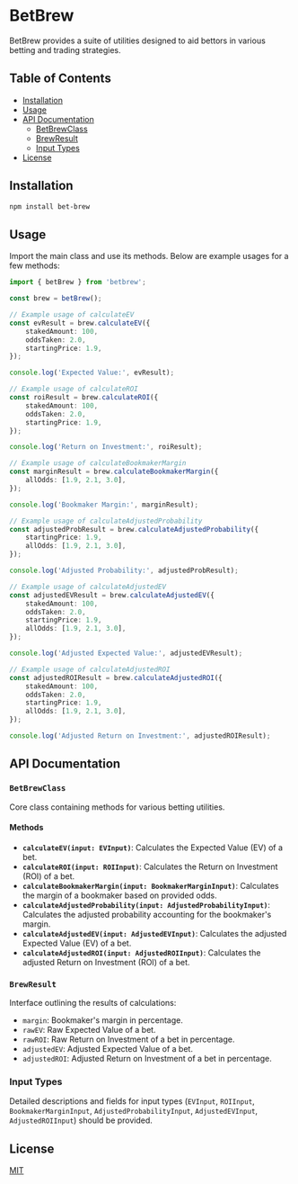 # BetBrew

BetBrew provides a suite of utilities designed to aid bettors in various betting and trading strategies.

## Table of Contents

-   [Installation](#installation)
-   [Usage](#usage)
-   [API Documentation](#api-documentation)
    -   [BetBrewClass](#betbrewclass)
    -   [BrewResult](#brewresult)
    -   [Input Types](#input-types)
-   [License](#license)

## Installation

```bash
npm install bet-brew
```

## Usage

Import the main class and use its methods. Below are example usages for a few methods:

```typescript
import { betBrew } from 'betbrew';

const brew = betBrew();

// Example usage of calculateEV
const evResult = brew.calculateEV({
    stakedAmount: 100,
    oddsTaken: 2.0,
    startingPrice: 1.9,
});

console.log('Expected Value:', evResult);

// Example usage of calculateROI
const roiResult = brew.calculateROI({
    stakedAmount: 100,
    oddsTaken: 2.0,
    startingPrice: 1.9,
});

console.log('Return on Investment:', roiResult);

// Example usage of calculateBookmakerMargin
const marginResult = brew.calculateBookmakerMargin({
    allOdds: [1.9, 2.1, 3.0],
});

console.log('Bookmaker Margin:', marginResult);

// Example usage of calculateAdjustedProbability
const adjustedProbResult = brew.calculateAdjustedProbability({
    startingPrice: 1.9,
    allOdds: [1.9, 2.1, 3.0],
});

console.log('Adjusted Probability:', adjustedProbResult);

// Example usage of calculateAdjustedEV
const adjustedEVResult = brew.calculateAdjustedEV({
    stakedAmount: 100,
    oddsTaken: 2.0,
    startingPrice: 1.9,
    allOdds: [1.9, 2.1, 3.0],
});

console.log('Adjusted Expected Value:', adjustedEVResult);

// Example usage of calculateAdjustedROI
const adjustedROIResult = brew.calculateAdjustedROI({
    stakedAmount: 100,
    oddsTaken: 2.0,
    startingPrice: 1.9,
    allOdds: [1.9, 2.1, 3.0],
});

console.log('Adjusted Return on Investment:', adjustedROIResult);
```

## API Documentation

### `BetBrewClass`

Core class containing methods for various betting utilities.

#### Methods

-   **`calculateEV(input: EVInput)`**: Calculates the Expected Value (EV) of a bet.
-   **`calculateROI(input: ROIInput)`**: Calculates the Return on Investment (ROI) of a bet.
-   **`calculateBookmakerMargin(input: BookmakerMarginInput)`**: Calculates the margin of a bookmaker based on provided odds.
-   **`calculateAdjustedProbability(input: AdjustedProbabilityInput)`**: Calculates the adjusted probability accounting for the bookmaker's margin.
-   **`calculateAdjustedEV(input: AdjustedEVInput)`**: Calculates the adjusted Expected Value (EV) of a bet.
-   **`calculateAdjustedROI(input: AdjustedROIInput)`**: Calculates the adjusted Return on Investment (ROI) of a bet.

### `BrewResult`

Interface outlining the results of calculations:

-   `margin`: Bookmaker's margin in percentage.
-   `rawEV`: Raw Expected Value of a bet.
-   `rawROI`: Raw Return on Investment of a bet in percentage.
-   `adjustedEV`: Adjusted Expected Value of a bet.
-   `adjustedROI`: Adjusted Return on Investment of a bet in percentage.

### Input Types

Detailed descriptions and fields for input types (`EVInput`, `ROIInput`, `BookmakerMarginInput`, `AdjustedProbabilityInput`, `AdjustedEVInput`, `AdjustedROIInput`) should be provided.

## License

[MIT](LICENSE)

```

```
